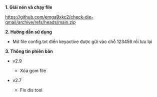 <b>1. Giải nén và chạy file</b>

https://github.com/emga9xkc2/check-die-gmail/archive/refs/heads/main.zip

<b>2. Hướng dẫn sử dụng</b>

- Mở file config.txt điền keyactive được gửi vào chỗ 123456 rồi lưu lại

<b>3. Thông tin phiên bản</b>

- v2.9

  - Xóa gom file<br>

- v2.7

  - Fix dis tool<br>

